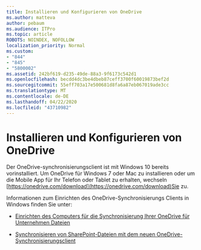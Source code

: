 ```yaml
---
title: Installieren und Konfigurieren von OneDrive
ms.author: matteva
author: pebaum
ms.audience: ITPro
ms.topic: article
ROBOTS: NOINDEX, NOFOLLOW
localization_priority: Normal
ms.custom:
- "844"
- "845"
- "5800002"
ms.assetid: 242bf619-d235-49de-88a3-9f6173c542d1
ms.openlocfilehash: becdd4dc3be4dbeb87ceff3700f60019873bef2d
ms.sourcegitcommit: 55eff703a17e500681d8fa6a87eb067019ade3cc
ms.translationtype: MT
ms.contentlocale: de-DE
ms.lasthandoff: 04/22/2020
ms.locfileid: "43710982"
---
```

# <a name="install-and-configure-onedrive"></a>Installieren und Konfigurieren von OneDrive

Der OneDrive-synchronisierungsclient ist mit Windows 10 bereits vorinstalliert. Um OneDrive für Windows 7 oder Mac zu installieren oder um die Mobile App für Ihr Telefon oder Tablet zu erhalten, wechseln [https://onedrive.com/download](https://onedrive.com/download)Sie zu.
  
Informationen zum Einrichten des OneDrive-Synchronisierungs Clients in Windows finden Sie unter:
  
- [Einrichten des Computers für die Synchronisierung Ihrer OneDrive für Unternehmen Dateien](https://go.microsoft.com/fwlink/?linkid=533375)

- [Synchronisieren von SharePoint-Dateien mit dem neuen OneDrive-Synchronisierungsclient](https://go.microsoft.com/fwlink/?linkid=871666)

